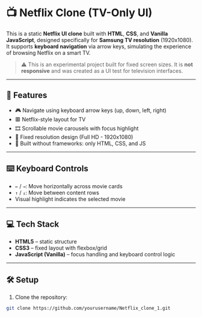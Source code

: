# 📺 Netflix Clone (TV-Only UI)

This is a static **Netflix UI clone** built with **HTML**, **CSS**, and **Vanilla JavaScript**, designed specifically for **Samsung TV resolution** (1920x1080). It supports **keyboard navigation** via arrow keys, simulating the experience of browsing Netflix on a smart TV.

> ⚠️ This is an experimental project built for fixed screen sizes. It is **not responsive** and was created as a UI test for television interfaces.

---

## 🔑 Features

- 🎮 Navigate using keyboard arrow keys (up, down, left, right)
- 🟥 Netflix-style layout for TV
- 🎞️ Scrollable movie carousels with focus highlight
- 🧪 Fixed resolution design (Full HD - 1920x1080)
- 🧱 Built without frameworks: only HTML, CSS, and JS

---

## ⌨️ Keyboard Controls

- `←` / `→`: Move horizontally across movie cards
- `↑` / `↓`: Move between content rows
- Visual highlight indicates the selected movie

---

## 💻 Tech Stack

- **HTML5** – static structure
- **CSS3** – fixed layout with flexbox/grid
- **JavaScript (Vanilla)** – focus handling and keyboard control logic

---

## 🛠 Setup

1. Clone the repository:

```bash
git clone https://github.com/yourusername/Netflix_clone_1.git
